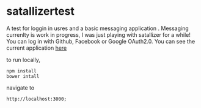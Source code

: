 # satallizertest

A test for loggin in usres and a basic messaging application . Messaging currenlty is work in progress, I was just playing with
satallizer for a while! You can log in with Github, Facebook or Google OAuth2.0. You can see the
current application [here](https://shrouded-spire-4208.herokuapp.com)

to run locally,
```
npm install
bower intall
```

navigate to 
```
http://localhost:3000;
```
